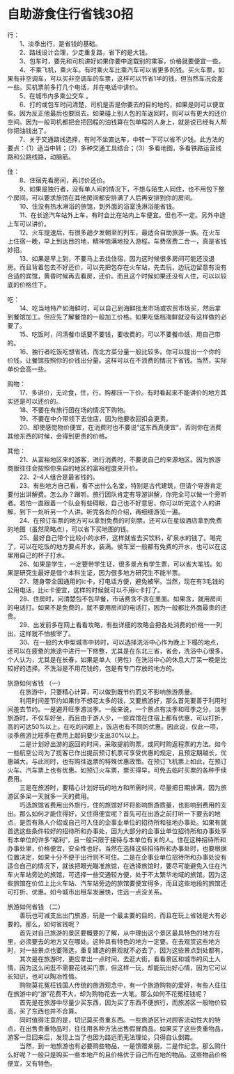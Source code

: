 # 自助游食住行省钱30招  
  
行：  
&emsp;&emsp;1、淡季出行，是省钱的基础。  
&emsp;&emsp;2、路线设计合理，少走重复路，省下的是大钱。  
&emsp;&emsp;3、包车时，要先和司机讲好如果你要中途载别的乘客，价格就要便宜一些。  
&emsp;&emsp;4、不乘飞机，乘火车。有时乘火车比乘汽车可以省更多的钱。买火车票，如果有非空调车，可以买非空调车的车票，这样可以节省1半的钱，但当然车况会差一些。买机票前多打几个电话，并在电话中讲价。  
&emsp;&emsp;5、在城市内多乘公交车 。  
&emsp;&emsp;6、打的或包车时问清楚，司机是否是你要去的目的地的，如果是则可以便宜些。因为反正他最后也要回去。如果碰上别人包的车返回时，则可以有更大的还价空间。因为一般司机都把会把回程的油钱算在包单程的人身上，就是说已经有人帮你把油钱出了。  
&emsp;&emsp;7、关于交通路线选择，有时不坐直达车，中转一下可以省不少钱。此方法的要点：（1）适当中转；（2）多种交通工具结合；（3）多看地图，多看铁路运营线路和公路线路，动脑筋。  
  
住：  
&emsp;&emsp;8、住宿先看房间，再讨价还价。  
&emsp;&emsp;9、如果是独行者，没有单人间的情况下，不想与陌生人同住，也不用包下整个房间。可以要求旅馆在其他房间都安排满了人后再安排到你的房间。  
&emsp;&emsp;10、住没有热水淋浴的旅馆，到外面的浴室洗淋浴能省钱。  
&emsp;&emsp;11、在长途汽车站外上车，有时会比在站内上车便宜。但也不一定。另外中途上车可以讲价。  
&emsp;&emsp;12、火车提速后，有很多趟夕发朝至的列车，最适合自助旅游一族。在火车上住宿一晚，早上到达目的地，精神饱满地投入游程。车费宿费二合一，真是省钱妙招。  
&emsp;&emsp;13、如果是早上到，不要马上去找住宿，因为这时候很多房间可能还没退房。而且背着包去不好还价，可以先把包存在火车站，先去玩，边玩边留意有没有合适的宾馆，黄昏时候再去看房，还价。而且这个时候如果还没有人住，可以以较底的价格住下。  
  
吃：  
&emsp;&emsp;14、吃当地特产如海鲜时，可以自己到海鲜批发市场或农贸市场买，然后拿到餐馆加工。但应先了解餐馆的一般加工价格。如果吃低档海鲜就没有这样做的必要了。  
&emsp;&emsp;15、吃饭时，问清餐巾纸要不要钱，要收费的，可以不要餐巾纸，用自己带的。  
&emsp;&emsp;16、独行者吃饭吃想省钱，而北方菜分量一般比较多。你可以提出一个你的价钱，让餐馆按照你的价钱出分量。这样可以在不浪费的情况下省钱。当然，实际单价会高一些。  
  
购物：  
&emsp;&emsp;17、多讲价，无论食，住，行，购都压一下价。有时看起来不能讲价的地方其实还是可以还价的。  
&emsp;&emsp;18、不要在有旅行团在场的情况下购物。  
&emsp;&emsp;19、不要在中介带领下去住店，因为他要收回扣会更贵。  
&emsp;&emsp;20、即使感觉物价便宜，在消费时也不要说“这东西真便宜”，否则你在消费其他东西的时候，会得到更贵的价格。  
  
其他：  
&emsp;&emsp;21、从富裕地区来的游客，进行消费时，不要说自己的来源地区。因为旅游商贩往往会按照你来自的地区的富裕程度来开价。  
&emsp;&emsp;22、2–4人组合是最省钱的。  
&emsp;&emsp;23、有些地方自己看，看不出什么名堂，特别是古代建筑，但请个导游肯定要付出讲解费。怎么办？蹭听。旅行团队肯定有导游讲解，你完全可以做一个旁听者。若怕一直跟着一个队会有些碍眼，自己也不好意思，你可以听完这个人的讲解，到下一处听另一个人讲。听完各处的介绍，再细细游览一遍。  
&emsp;&emsp;24、在预订车票的地方可以拿到免费的时刻票。还可以在星级酒店拿到免费的地图（虽然简略点），可以省下买地图的钱。  
&emsp;&emsp;25、最好自己带个比较小的水杯，这样就省去买饮料，矿泉水的钱了。喝完了，可以在吃饭的地方要点开水，装满。侯车室一般都有免费的开水，也可以在这里用自己的杯子打水。  
&emsp;&emsp;26、如果是学生，一定要带学生证，很多景点有学生票，可以省大笔钱。如果是研究生最好是借个本科生证，因为很多地方研究生不能半票。  
&emsp;&emsp;27、随身带全国通用的ic卡，打电话方便，避免被宰。当然，现在有3毛钱的公用电话，比ic卡便宜，这样的时候就可以不用ic卡打了。  
&emsp;&emsp;28、住房时，问清楚包不包早餐，市话费含不含在里面。如果含，就用房间的电话打。如果不是免费的，就不要用房间的电话打，因为一般都比外面最贵的还贵。  
&emsp;&emsp;29、出发前多在网上看看攻略，有些详细的攻略会把各处消费的价格一一列出，这样就不怕挨宰了。  
&emsp;&emsp;30、在一般的大中型城市中转时，可以选择洗浴中心作为晚上下榻的地点，还可以在疲惫的旅途中进行一下修整，尤其是在东北三省，省会，洗浴中心很多。个人认为，尤其是在长春，如果是单人（男性）在洗浴中心的休息大厅呆一晚是比较好的选择。不洗浴是不用花钱的，包是有专门存放的地方的。  
  
旅游如何省钱 （一）  
&emsp;&emsp;在旅游中，只要精心计算，可以做到既节约而又不影响旅游质量。  
&emsp;&emsp;利用时间差节约如果你不想花太多的钱，又要旅游好，那么首先要善于利用时间差去节约。一是避开旺季游淡季。一般来说，一个景点有淡季和旺季之分，淡季旅游时，不仅车好坐，而且由于游人少，一些宾馆在住宿上都有优惠，可以打折，高的可达50%以上。在吃的问题上，饭店也有不同的优惠。因此说，仅此一项，淡季旅游比旺季在费用上起码要少支出30%以上。  
&emsp;&emsp;二是计划好出游的返回的时间，采取提前购票，或同时购返程票的方法。如今一些航空公司为了揽客已作出提前预订机票可享受优惠的规定，且预定期越长，优惠越大。与此同时，也有购往返票的特殊优惠政策。在预订飞机票上如此，在预订火车、汽车票上也有优惠。如预订火车票，票买得早，可免去临时买票的各种手续费用。  
&emsp;&emsp;三是在旅游时，要精心计划好玩的地方和所需时间，尽量把日期排满，因为旅游区多呆一天就多一天的费用。  
&emsp;&emsp;巧选旅馆省费用出外旅行，住的旅馆好坏将影响旅游质量，也影响到费用的支出。那么如何才能住得好，又住得便宜呢？首先可在出游之前打听一下要去的地点，是否有熟人介绍或自己可入住的企事业单位的招待所和驻地办事处。如果有就首选这些条件较好的招待所和办事处，因为大部分的企事业单位招待所和办事处享有本单位的许多“福利”，且一般只限于接待与本单位有关的人。住在这种招待所和办事处里，价格便宜，安全性也好。当然在选择这些招待所和办事处时，也要根据位置决定，如果十分不便于出行则不可住。二是在企事业单位招待所和办事处没有适合自己的情况下，就该把眼光瞄准旅馆，在选择旅馆时，要尽可能避免入住在汽车火车站旁边的旅馆，可选择一些交通较方便，处于不太繁华地域的旅馆。因为这些旅馆在价位上比火车站、汽车站旁边的旅馆要便宜得多，而且这些地段的旅馆还可打折、优惠。如今城市出租车发展快，住远一点没关系。  
  
旅游如何省钱 （二）  
&emsp;&emsp;善玩也可减支出出门旅游，玩是一个最主要的目的，而且在玩上省钱是大有必要的。那么，如何省钱呢？  
&emsp;&emsp;首先对自己旅游的景区要概要的了解，从中理出这个景区最具特色的地方在里，必须要去的地方又在哪处。这种具有特色的地方一定要。在去观赏这些地方时，对一些景点也要筛选，重复建造的景观就不必去了，因为这些景点到处都有。  
&emsp;&emsp;其次是在旅游时，更应拿出一点时间，去逛大街，看看景区和城市的风土人情，因为这么闲逛不需要花钱买门票，但这样一玩，却能玩出好心情，因为它可以长知识，也可以陶冶性情。  
&emsp;&emsp;购物莫花冤枉钱国人传统的旅游观念中，有一个旅游购物的爱好，有些人往往在旅游中的“游”花费不大，却为购物花去一大笔。那么如何不花冤枉钱呢？  
&emsp;&emsp;首先是在旅游中尽量少买东西，因为买了东西不便旅行，而旅游区一般物价较高，买了东西也并不合算。  
&emsp;&emsp;同时值得注意的是，切记莫买贵重东西。一些旅游区针对顾客流动性大的特点，在出售贵重物品时，往往用各种方法出售假冒商品。如果买了这些贵重物品，游客一旦回来后，发现上当了也因为路远而无法理论，只得自认倒霉。  
&emsp;&emsp;当然，到一地旅游也有必要购些物品，一是馈赠亲朋，二是作纪念。那么购什么好呢？一般只是购买一些本地产的且价格优于自己所在地的物品。这些物品价格便宜，又有特色。